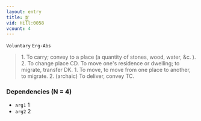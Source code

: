 ```yaml
---
layout: entry
title: སྐྱ་
vid: Hill:0058
vcount: 4
---
```

`Voluntary` `Erg-Abs`
> 1\.
 To carry; convey to a place (a quantity of stones, wood, water, &c\.
)\.
 2\.
 To change place CD\.
 To move one's residence or dwelling; to migrate, transfer DK\.
 1\.
 To move, to move from one place to another, to migrate\.
 2\.
 (archaic) To deliver, convey TC\.

### Dependencies (N = 4)
* `arg1` 1
* `arg2` 2


